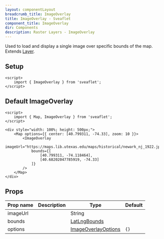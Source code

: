 ```yaml
---
layout: componentLayout
breadcrumb_title: ImageOverlay
title: ImageOverlay - Sveaflet
component_title: ImageOverlay
dir: Components
description: Raster Layers - ImageOverlay
---
```


Used to load and display a single image over specific bounds of the map. Extends [Layer](https://leafletjs.com/reference.html#layer).

## Setup

```svelte example csr hideOutput
<script>
	import { ImageOverlay } from 'sveaflet';
</script>
```

## Default ImageOverlay

```svelte example csr
<script>
	import { Map, ImageOverlay } from 'sveaflet';
</script>

<div style="width: 100%; height: 500px;">
	<Map options={{ center: [40.799311, -74.33], zoom: 10 }}>
		<ImageOverlay
			imageUrl="https://maps.lib.utexas.edu/maps/historical/newark_nj_1922.jpg"
			bounds={[
				[40.799311, -74.118464],
				[40.68202047785919, -74.33]
			]}
		/>
	</Map>
</div>
```

## Props
| Prop name | Description | Type | Default |
| --- | --- | --- | --- |
| imageUrl |  | String |  |
| bounds |  | [LatLngBounds](https://leafletjs.com/reference.html#latlngbounds) |  |
| options |  | [ImageOverlayOptions](https://leafletjs.com/reference.html#imageoverlay-option) | `{}` |